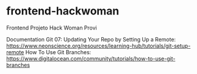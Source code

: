 # frontend-hackwoman
Frontend Projeto Hack Woman Provi


Documentation
Git 07: Updating Your Repo by Setting Up a Remote: https://www.neonscience.org/resources/learning-hub/tutorials/git-setup-remote
How To Use Git Branches: https://www.digitalocean.com/community/tutorials/how-to-use-git-branches

